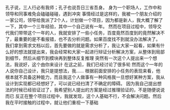 孔子说，三人行必有我师；孔子也说吾日三省吾身。
身为一个职场人，工作中和领导和同事难免会磕磕碰碰，遇到冲突
事情经过是这样的，我被一个朋友介绍的一家公司，领导给我派了2个人，计划做一个项目，因为都是新人，我大概了解了一下，其中一个三年经验，其中一个自己说有一年。
然而在项目过程中，领导交代我们带带这个一年的人，我就安排了一些小任务，百度竟然百度到的竟然解决不了，最重要的是不看报错，也不去分析问题。如果百度找不到就没办法解决了。
我们拿到需求文档以后，首先要做的就是需求分析了，我让大家一起看，如果有什么好的想法就提出来，我会经常和大家一起进行辩证分析解决方案，从整体到局部到细节，然后从细节到模块再到整体反复推理
突然有一次这个人提出来一个想法，我说好，这个由你来设计
在这之前，我们已经讨论了很多轮
然而这个一年的人说你自己设计，我只是提想法，我……
根据前面安排的小任务的表现来看，他根本就不具备这种能力，而且我这个人做事有一种风格我一旦想好某种方案，我从设计到实现都已经想好了，可以说已经扫清了不确定的障碍。
因为我自己提出想法的时候已经验证过了，我希望别人提出的方案是经过推理验证的，不是随便说说而已
反正在整个项目过程中，我就发现，这个人基础不行，不会解决问题。然后我在平时接触的过程中，就让他们重视一下基础
